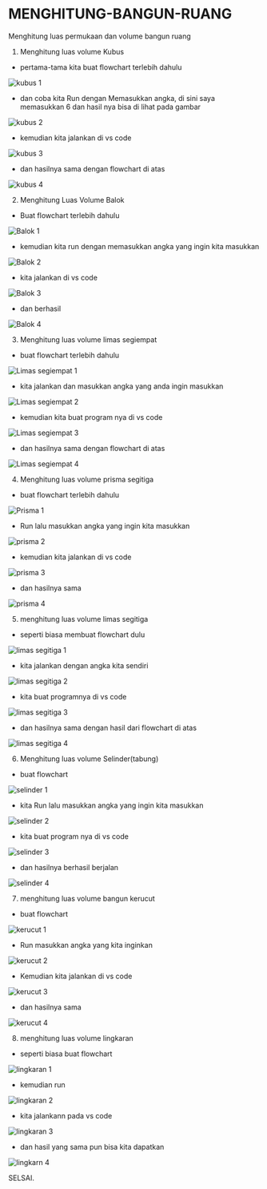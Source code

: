 # MENGHITUNG-BANGUN-RUANG

Menghitung luas permukaan dan volume bangun ruang

1. Menghitung luas volume Kubus

- pertama-tama kita buat flowchart terlebih dahulu

![kubus 1](https://user-images.githubusercontent.com/93004934/140031360-5d6c4a04-7c5f-43d4-9fc6-b79602a6cde9.png)

- dan coba kita Run dengan Memasukkan angka, di sini saya memasukkan 6 dan hasil nya bisa di lihat pada gambar

![kubus 2](https://user-images.githubusercontent.com/93004934/140031439-319bf6d0-7558-4b24-bb16-5bc129f17397.png)

- kemudian kita jalankan di vs code

![kubus 3](https://user-images.githubusercontent.com/93004934/140031596-548cbb53-e1a3-4a0c-9ad9-b5767a6b1fc4.png)

- dan hasilnya sama dengan flowchart di atas

![kubus 4](https://user-images.githubusercontent.com/93004934/140031709-125002a6-5b49-4c4e-9e14-bf43f78bf571.png)

2. Menghitung Luas Volume Balok

- Buat flowchart terlebih dahulu

![Balok 1](https://user-images.githubusercontent.com/93004934/140031885-bd4a9df4-b8ab-46d3-b950-7e0b41e635d2.png)

- kemudian kita run dengan memasukkan angka yang ingin kita masukkan

![Balok 2](https://user-images.githubusercontent.com/93004934/140031986-0f9977c8-6706-46fd-9b8b-871efe28b123.png)

- kita jalankan di vs code

![Balok 3](https://user-images.githubusercontent.com/93004934/140032405-ae5cbfab-c480-4791-9a86-1c716e77d8c3.png)

- dan berhasil

![Balok 4](https://user-images.githubusercontent.com/93004934/140032469-223bc59c-8a00-41ab-beb1-418da076a3bc.png)

3. Menghitung luas volume limas segiempat

- buat flowchart terlebih dahulu

![Limas segiempat 1](https://user-images.githubusercontent.com/93004934/140032797-39ebbb9d-e21b-4ae8-a5d1-542c9ecf188d.png)

- kita jalankan dan masukkan angka yang anda ingin masukkan 

![Limas segiempat 2](https://user-images.githubusercontent.com/93004934/140032891-196c9af1-8dc6-4692-8d5d-8f30f6f0b022.png)

- kemudian kita buat program nya di vs code

![Limas segiempat 3](https://user-images.githubusercontent.com/93004934/140032960-f6c40f4e-03d8-4cfa-9edc-9b76132941fe.png)

- dan hasilnya sama dengan flowchart di atas

![Limas segiempat 4](https://user-images.githubusercontent.com/93004934/140033053-b2ba4d2e-def4-4cfa-947a-a26c8d898b6a.png)

4. Menghitung luas volume prisma segitiga

- buat flowchart terlebih dahulu

![Prisma 1](https://user-images.githubusercontent.com/93004934/140049633-42689a08-c3d0-40d8-bf7d-1d42efe2e6fc.png)

- Run lalu masukkan angka yang ingin kita masukkan

![prisma 2](https://user-images.githubusercontent.com/93004934/140049737-41810d35-06f8-4190-a9e5-52a250c6d741.png)

- kemudian kita jalankan di vs code

![prisma 3](https://user-images.githubusercontent.com/93004934/140049804-1505b08b-9f59-41f0-940a-f766c6ece311.png)

- dan hasilnya sama 

![prisma 4](https://user-images.githubusercontent.com/93004934/140049870-571ed896-44ae-4ebf-a178-3ca965c6077b.png)

5. menghitung luas volume limas segitiga

- seperti biasa membuat flowchart dulu

![limas segitiga 1](https://user-images.githubusercontent.com/93004934/140050012-d34b738a-7b66-4904-9cfc-11baa0ba4f4d.png)

- kita jalankan dengan angka kita sendiri

![limas segitiga 2](https://user-images.githubusercontent.com/93004934/140050078-401d03a5-2a5a-4859-a4bf-81979b7bedd3.png)

- kita buat programnya di vs code

![limas segitiga 3](https://user-images.githubusercontent.com/93004934/140050224-73c40328-c5a3-4e2d-868c-8e4a07bf7061.png)

- dan hasilnya sama dengan hasil dari flowchart di atas

![limas segitiga 4](https://user-images.githubusercontent.com/93004934/140050441-8dc8c0b5-bb3f-4b72-845e-c191399a1d90.png)

6. Menghitung luas volume Selinder(tabung)

- buat flowchart

![selinder 1](https://user-images.githubusercontent.com/93004934/140050600-3cd4c931-ea5d-49e4-aaaa-f64300971727.png)

- kita Run lalu masukkan angka yang ingin kita masukkan

![selinder 2](https://user-images.githubusercontent.com/93004934/140050692-369e81cc-fb7b-452d-b585-849ed42cd4a1.png)

- kita buat program nya di vs code

![selinder 3](https://user-images.githubusercontent.com/93004934/140050794-5f8b336c-18cb-408f-80eb-7dc848069da3.png)

- dan hasilnya berhasil berjalan

![selinder 4](https://user-images.githubusercontent.com/93004934/140050845-43258396-1733-4241-8b7f-cd9fa653ff6f.png)

7. menghitung luas volume bangun kerucut

- buat flowchart

![kerucut 1](https://user-images.githubusercontent.com/93004934/140055448-c71f9a63-7063-4aee-8c0a-04f397815a30.png)

- Run masukkan angka yang kita inginkan 

![kerucut 2](https://user-images.githubusercontent.com/93004934/140055521-8ef052aa-4f42-419b-b6ff-35a13f1051c7.png)

- Kemudian kita jalankan di vs code

![kerucut 3](https://user-images.githubusercontent.com/93004934/140055599-18d40644-bbad-42c0-ba9b-f428410ff239.png)

- dan hasilnya sama

![kerucut 4](https://user-images.githubusercontent.com/93004934/140055677-0da2b060-8278-41ca-ad6b-0dbba225197f.png)

8. menghitung luas volume lingkaran 

- seperti biasa buat flowchart

![lingkaran 1](https://user-images.githubusercontent.com/93004934/140055806-17f088bd-1164-42ee-af77-e65553e0d682.png)

- kemudian run

![lingkaran 2](https://user-images.githubusercontent.com/93004934/140055927-a63b77cb-1e53-4ea6-a3ba-aea2d65a877e.png)

- kita jalankann pada vs code

![lingkaran 3](https://user-images.githubusercontent.com/93004934/140055994-a8d14676-c059-4728-afb0-c5ab58797101.png)

- dan hasil yang sama pun bisa kita dapatkan

![lingkarn 4](https://user-images.githubusercontent.com/93004934/140056082-ad4ba8a0-3dec-4cca-970b-4af42bdbc2d3.png)

SELSAI.




































